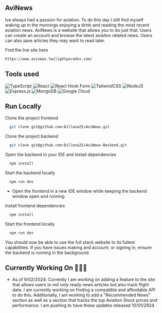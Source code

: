 ## AviNews

Ive always had a passion for aviation. To do this day I still find myself waking up in the mornings enjoying a drink and reading the most recent aviation news. AviNews is a website that allows you to do just that. Users can create an account and browse the latest aviaiton related news. Users can also save articles they may want to read later.

Find the live site here

```bash
https://www.avinews.twilightparadox.com/
```

## Tools used

![TypeScript](https://img.shields.io/badge/typescript-%23007ACC.svg?style=for-the-badge&logo=typescript&logoColor=white)
![React](https://img.shields.io/badge/react-%2320232a.svg?style=for-the-badge&logo=react&logoColor=%2361DAFB)
![React Hook Form](https://img.shields.io/badge/React%20Hook%20Form-%23EC5990.svg?style=for-the-badge&logo=reacthookform&logoColor=white)
![TailwindCSS](https://img.shields.io/badge/tailwindcss-%2338B2AC.svg?style=for-the-badge&logo=tailwind-css&logoColor=white)
![NodeJS](https://img.shields.io/badge/node.js-6DA55F?style=for-the-badge&logo=node.js&logoColor=white)
![Express.js](https://img.shields.io/badge/express.js-%23404d59.svg?style=for-the-badge&logo=express&logoColor=%2361DAFB)
![MongoDB](https://img.shields.io/badge/MongoDB-%234ea94b.svg?style=for-the-badge&logo=mongodb&logoColor=white)
![Google Cloud](https://img.shields.io/badge/GoogleCloud-%234285F4.svg?style=for-the-badge&logo=google-cloud&logoColor=white)

## Run Locally

Clone the project frontend

```bash
  git clone git@github.com:Dillona25/AviNews.git
```

Clone the project backend

```bash
  git clone git@github.com:Dillona25/AviNews-Backend.git
```

Open the backend in your IDE and install dependencies

```bash
  npm install
```

Start the backend locally

```bash
  npm run dev
```

- Open the frontend in a new IDE window while keeping the backend window open and running

Install frontend dependencies

```bash
  npm install
```

Start the frontend locally

```bash
  npm run dev
```

You should now be able to use the full stack website to its fullest capabilities. If you have issues making and account, or signing in, ensure the backend is running in the background.

## Currently Working On 🧑🏼‍💻

- As of 9/02/2024: Currently I am working on adding a feature to the site that allows users to not only ready news articles but also track flight data. I am currently working on finding a compatible and affordable API to do this. Additionally, I am working to add a "Recommended News" section as well as a section that tracks the top Aviation Stock prices and performance. I am pushing to have these updates released 10/01/2924.
